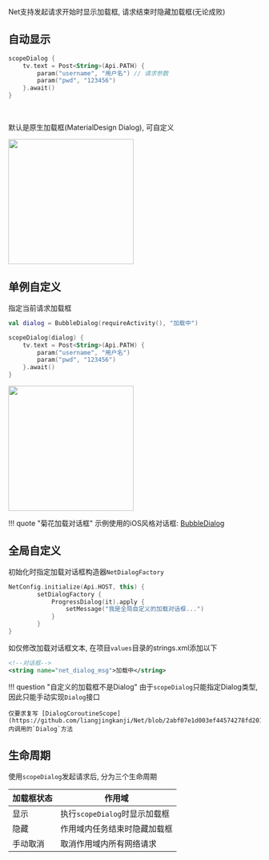 Net支持发起请求开始时显示加载框, 请求结束时隐藏加载框(无论成败)

## 自动显示


```kotlin hl_lines="1"
scopeDialog {
    tv.text = Post<String>(Api.PATH) {
        param("username", "用户名") // 请求参数
        param("pwd", "123456")
    }.await()
}
```

<br>

默认是原生加载框(MaterialDesign Dialog), 可自定义

<img src="https://i.loli.net/2021/08/14/JqIenA56F1cgyHs.png" width="250"/>


## 单例自定义

指定当前请求加载框

```kotlin
val dialog = BubbleDialog(requireActivity(), "加载中")

scopeDialog(dialog) {
    tv.text = Post<String>(Api.PATH) {
        param("username", "用户名")
        param("pwd", "123456")
    }.await()
}
```

<img src="https://i.loli.net/2021/08/14/8eDp7Oz2CQT9Jcq.gif" width="250"/>

!!! quote "菊花加载对话框"
    示例使用的iOS风格对话框: [BubbleDialog](https://liangjingkanji.github.io/Tooltip/bubble.html)

## 全局自定义

初始化时指定加载对话框构造器`NetDialogFactory`

```kotlin
NetConfig.initialize(Api.HOST, this) {
        setDialogFactory {
            ProgressDialog(it).apply {
                setMessage("我是全局自定义的加载对话框...")
            }
        }
}
```

如仅修改加载对话框文本, 在项目`values`目录的strings.xml添加以下

```xml
<!--对话框-->
<string name="net_dialog_msg">加载中</string>
```

!!! question "自定义的加载框不是Dialog"
    由于`scopeDialog`只能指定Dialog类型, 因此只能手动实现`Dialog`接口

    仅要求复写 [DialogCoroutineScope](https://github.com/liangjingkanji/Net/blob/2abf07e1d003ef44574278fd2010f3375225d964/net/src/main/java/com/drake/net/scope/DialogCoroutineScope.kt#L47) 内调用的`Dialog`方法

## 生命周期

使用`scopeDialog`发起请求后, 分为三个生命周期

| 加载框状态 | 作用域                        |
| ---------- | ----------------------------- |
| 显示       | 执行`scopeDialog`时显示加载框 |
| 隐藏       | 作用域内任务结束时隐藏加载框  |
| 手动取消   | 取消作用域内所有网络请求      |






